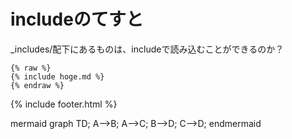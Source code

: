 # includeのてすと

_includes/配下にあるものは、includeで読み込むことができるのか？

```
{% raw %}
{% include hoge.md %}
{% endraw %}
```

{% include footer.html %}

 mermaid 
graph TD;
    A-->B;
    A-->C;
    B-->D;
    C-->D;
 endmermaid 
